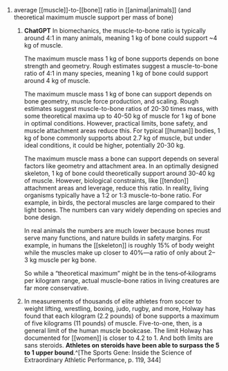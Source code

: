 1. average [[muscle]]-to-[[bone]] ratio in [[animal|animals]] (and theoretical maximum muscle support per mass of bone)
	1. **ChatGPT**
	   In biomechanics, the muscle-to-bone ratio is typically around 4:1 in many animals, meaning 1 kg of bone could support ~4 kg of muscle.
	   
	   The maximum muscle mass 1 kg of bone supports depends on bone strength and geometry. Rough estimates suggest a muscle-to-bone ratio of 4:1 in many species, meaning 1 kg of bone could support around 4 kg of muscle.
	   
	   The maximum muscle mass 1 kg of bone can support depends on bone geometry, muscle force production, and scaling. Rough estimates suggest muscle-to-bone ratios of 20-30 times mass, with some theoretical maxima up to 40-50 kg of muscle for 1 kg of bone in optimal conditions. However, practical limits, bone safety, and muscle attachment areas reduce this. For typical [[human]] bodies, 1 kg of bone commonly supports about 2.7 kg of muscle, but under ideal conditions, it could be higher, potentially 20-30 kg.
	   
	   The maximum muscle mass a bone can support depends on several factors like geometry and attachment area. In an optimally designed skeleton, 1 kg of bone could theoretically support around 30-40 kg of muscle. However, biological constraints, like [[tendon]] attachment areas and leverage, reduce this ratio. In reality, living organisms typically have a 1:2 or 1:3 muscle-to-bone ratio. For example, in birds, the pectoral muscles are large compared to their light bones. The numbers can vary widely depending on species and bone design.
	   
	   In real animals the numbers are much lower because bones must serve many functions, and nature builds in safety margins. For example, in humans the [[skeleton]] is roughly 15% of body weight while the muscles make up closer to 40%—a ratio of only about 2–3 kg muscle per kg bone.
	   
	   So while a “theoretical maximum” might be in the tens‐of‐kilograms per kilogram range, actual muscle–bone ratios in living creatures are far more conservative.
	2. In measurements of thousands of elite athletes from soccer to weight lifting, wrestling, boxing, judo, rugby, and more, Holway has found that each kilogram (2.2 pounds) of bone supports a maximum of five kilograms (11 pounds) of muscle. Five-to-one, then, is a general limit of the human muscle bookcase. The limit Holway has documented for [[women]] is closer to 4.2 to 1. And both limits are sans steroids. **Athletes on steroids have been able to surpass the 5 to 1 upper bound**.^[The Sports Gene: Inside the Science of Extraordinary Athletic Performance, p. 119, 344]